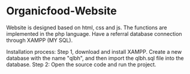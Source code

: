 # Organicfood-Website
Website is designed based on html, css and js.
The functions are implemented in the php language.
Have a referral database connection through XAMPP (MY SQL).

Installation process:
Step 1, download and install XAMPP. Create a new database with the name "qlbh", and then import the qlbh.sql file into the database.
Step 2: Open the source code and run the project.

